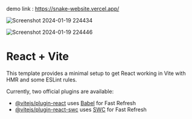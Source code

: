 demo link : https://snake-website.vercel.app/


![Screenshot 2024-01-19 224434](https://github.com/PhyoZayHtike/snake-website/assets/143343820/51898262-cb43-434a-a0a1-8fa4376a1b5a)

![Screenshot 2024-01-19 224446](https://github.com/PhyoZayHtike/snake-website/assets/143343820/bebdf6f5-cdc7-4cc3-bc58-9b570ef4d86b)


# React + Vite

This template provides a minimal setup to get React working in Vite with HMR and some ESLint rules.

Currently, two official plugins are available:

- [@vitejs/plugin-react](https://github.com/vitejs/vite-plugin-react/blob/main/packages/plugin-react/README.md) uses [Babel](https://babeljs.io/) for Fast Refresh
- [@vitejs/plugin-react-swc](https://github.com/vitejs/vite-plugin-react-swc) uses [SWC](https://swc.rs/) for Fast Refresh
